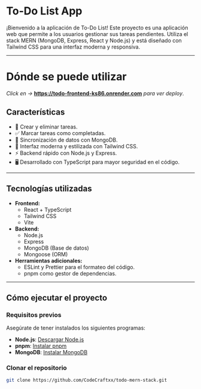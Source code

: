 # **To-Do List App**

¡Bienvenido a la aplicación de To-Do List! Este proyecto es una aplicación web que permite a los usuarios gestionar sus tareas pendientes. Utiliza el stack MERN (MongoDB, Express, React y Node.js) y está diseñado con Tailwind CSS para una interfaz moderna y responsiva.

---
# **Dónde se puede utilizar**
*Click en ->* **https://todo-frontend-ks86.onrender.com** *para ver deploy*.

## **Características**
- 📝 Crear y eliminar tareas.
- ✅ Marcar tareas como completadas.
- 🔄 Sincronización de datos con MongoDB.
- 🌟 Interfaz moderna y estilizada con Tailwind CSS.
- ⚡ Backend rápido con Node.js y Express.
- 🖥️ Desarrollado con TypeScript para mayor seguridad en el código.

---

## **Tecnologías utilizadas**
- **Frontend:**
  - React + TypeScript
  - Tailwind CSS
  - Vite
- **Backend:**
  - Node.js
  - Express
  - MongoDB (Base de datos)
  - Mongoose (ORM)
- **Herramientas adicionales:**
  - ESLint y Prettier para el formateo del código.
  - pnpm como gestor de dependencias.

---
## **Cómo ejecutar el proyecto**

### **Requisitos previos**
Asegúrate de tener instalados los siguientes programas:
- **Node.js**: [Descargar Node.js](https://nodejs.org/)
- **pnpm**: [Instalar pnpm](https://pnpm.io/installation)
- **MongoDB**: [Instalar MongoDB](https://www.mongodb.com/try/download/community)

### **Clonar el repositorio**
```bash
git clone https://github.com/CodeCraftxx/todo-mern-stack.git